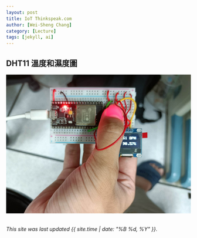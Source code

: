 ```yaml
---
layout: post
title: IoT Thinkspeak.com
author: [Wei-Sheng Chang]
category: [Lecture]
tags: [jekyll, ai]
---
```

## DHT11 溫度和濕度圖
![](https://github.com/sijop/MCU-project/blob/main/images/%E5%BF%83%E8%B7%B3%E8%A1%80%E6%B0%A7.jpg?raw=true)
<br>
<br>


*This site was last updated {{ site.time | date: "%B %d, %Y" }}.*

